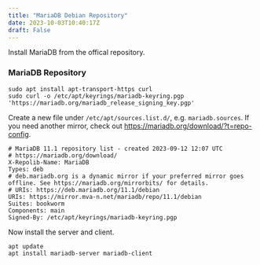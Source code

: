 ```yaml
---
title: "MariaDB Debian Repository"
date: 2023-10-03T10:40:17Z
draft: False
---
```


Install MariaDB from the offical repository.

### MariaDB Repository
```
sudo apt install apt-transport-https curl
sudo curl -o /etc/apt/keyrings/mariadb-keyring.pgp 'https://mariadb.org/mariadb_release_signing_key.pgp'
```

Create a new file under `/etc/apt/sources.list.d/`, e.g. `mariadb.sources`. If you need another mirror, check out https://mariadb.org/download/?t=repo-config.
```
# MariaDB 11.1 repository list - created 2023-09-12 12:07 UTC
# https://mariadb.org/download/
X-Repolib-Name: MariaDB
Types: deb
# deb.mariadb.org is a dynamic mirror if your preferred mirror goes offline. See https://mariadb.org/mirrorbits/ for details.
# URIs: https://deb.mariadb.org/11.1/debian
URIs: https://mirror.mva-n.net/mariadb/repo/11.1/debian
Suites: bookworm
Components: main
Signed-By: /etc/apt/keyrings/mariadb-keyring.pgp
```

Now install the server and client.
```
apt update
apt install mariadb-server mariadb-client
```